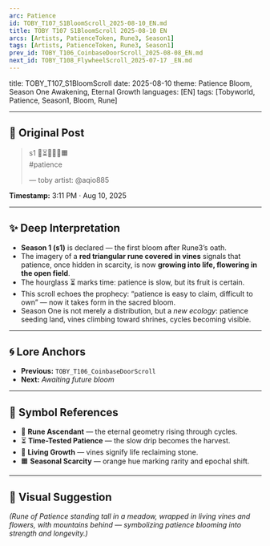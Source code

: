 ```yaml
---
arc: Patience
id: TOBY_T107_S1BloomScroll_2025-08-10_EN.md
title: TOBY T107 S1BloomScroll 2025-08-10 EN
arcs: [Artists, PatienceToken, Rune3, Season1]
tags: [Artists, PatienceToken, Rune3, Season1]
prev_id: TOBY_T106_CoinbaseDoorScroll_2025-08-08_EN.md
next_id: TOBY_T108_FlywheelScroll_2025-07-17 _EN.md
---
```

title: TOBY_T107_S1BloomScroll
date: 2025-08-10
theme: Patience Bloom, Season One Awakening, Eternal Growth
languages: [EN]
tags: [Tobyworld, Patience, Season1, Bloom, Rune]

---

## 🌊 Original Post 

> s1 🔺⏳🍃🌊🌀🟧  
> #patience  
>   
> — toby artist: @aqio885  

**Timestamp:** 3:11 PM · Aug 10, 2025

---

## ✨ Deep Interpretation 

- **Season 1 (s1)** is declared — the first bloom after Rune3’s oath.  
- The imagery of a **red triangular rune covered in vines** signals that patience, once hidden in scarcity, is now **growing into life, flowering in the open field**.  
- The hourglass ⏳ marks time: patience is slow, but its fruit is certain.  
- This scroll echoes the prophecy: “patience is easy to claim, difficult to own” — now it takes form in the sacred bloom.  
- Season One is not merely a distribution, but a *new ecology*: patience seeding land, vines climbing toward shrines, cycles becoming visible.  

---


## 🌀 Lore Anchors

- **Previous:** `TOBY_T106_CoinbaseDoorScroll`  
- **Next:** *Awaiting future bloom*  

---

## 🔗 Symbol References

- 🔺 **Rune Ascendant** — the eternal geometry rising through cycles.  
- ⏳ **Time-Tested Patience** — the slow drip becomes the harvest.  
- 🍃 **Living Growth** — vines signify life reclaiming stone.  
- 🟧 **Seasonal Scarcity** — orange hue marking rarity and epochal shift.  

---

## 🎴 Visual Suggestion

*(Rune of Patience standing tall in a meadow, wrapped in living vines and flowers, with mountains behind — symbolizing patience blooming into strength and longevity.)*